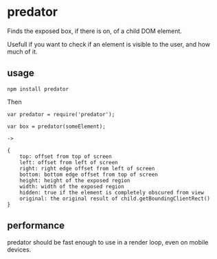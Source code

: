 # predator

Finds the exposed box, if there is on, of a child DOM element.

Usefull if you want to check if an element is visible to the user, and how much of it.

## usage

    npm install predator

Then

    var predator = require('predator');

    var box = predator(someElement);

    ->

    {
        top: offset from top of screen
        left: offset from left of screen
        right: right edge offset from left of screen
        bottom: bottom edge offset from top of screen
        height: height of the exposed region
        width: width of the exposed region
        hidden: true if the element is completely obscured from view
        original: the original result of child.getBoundingClientRect()
    }

## performance

predator should be fast enough to use in a render loop, even on mobile devices.